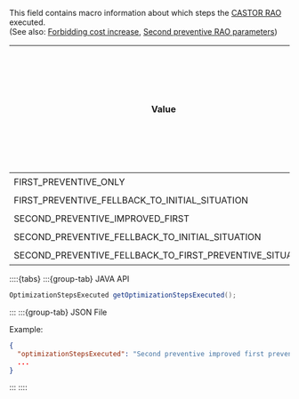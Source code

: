 This field contains macro information about which steps the [CASTOR RAO](/castor.md#algorithm) executed.  
(See also: [Forbidding cost increase](/parameters.md#forbid-cost-increase), [Second preventive RAO parameters](/parameters.md#second-preventive-rao-parameters))

| Value                                                    | Did CASTOR run a 1st preventive RAO? | Did CASTOR run a 2nd preventive RAO? | Did the RAO fall back to initial situation? | Did the RAO fall back to 1st preventive RAO result even though a 2nd was run? |  
|----------------------------------------------------------|--------------------------------------|--------------------------------------|---------------------------------------------|-------------------------------------------------------------------------------|
| FIRST_PREVENTIVE_ONLY                                    | ✔️                                   |                                      |                                             |                                                                               |
| FIRST_PREVENTIVE_FELLBACK_TO_INITIAL_SITUATION           | ✔️                                   |                                      | ✔️                                          |                                                                               |
| SECOND_PREVENTIVE_IMPROVED_FIRST                         | ✔️                                   | ✔️                                   |                                             |                                                                               |
| SECOND_PREVENTIVE_FELLBACK_TO_INITIAL_SITUATION          | ✔️                                   | ✔️                                   | ✔️                                          |                                                                               |
| SECOND_PREVENTIVE_FELLBACK_TO_FIRST_PREVENTIVE_SITUATION | ✔️                                   | ✔️                                   |                                             | ✔️                                                                            |

::::{tabs}
:::{group-tab} JAVA API

~~~java
OptimizationStepsExecuted getOptimizationStepsExecuted();
~~~

:::
:::{group-tab} JSON File

Example:

~~~json
{
  "optimizationStepsExecuted": "Second preventive improved first preventive results",
  ...
}
~~~

:::
::::
